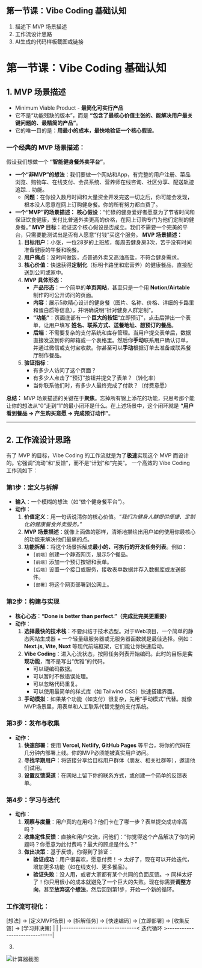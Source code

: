 
## 第一节课：Vibe Coding 基础认知

1. 描述下 MVP 场景描述
2. 工作流设计思路
3. AI生成的代码样板截图或链接


# 第一节课：Vibe Coding 基础认知

## 1. MVP 场景描述
- Minimum Viable Product - **最简化可实行产品**
- 它不是“功能残缺的版本”，而是 **“包含了最核心价值主张的、能解决用户最关键问题的、最精简的产品”**。
- 它的唯一目的是：**用最小的成本，最快地验证一个核心假设**。
### 一个经典的 MVP 场景描述：

假设我们想做一个 **“智能健身餐外卖平台”**。
- **一个“非MVP”的想法**：我们要做一个网站和App，有完整的用户注册、菜品浏览、购物车、在线支付、会员系统、营养师在线咨询、社区分享、配送轨迹追踪... 功能。
  - **问题**：在你投入数月时间和大量资金开发完这一切之后，你可能会发现，根本没人愿意在网上订购健身餐。你的所有努力都白费了。
- **一个“MVP”的场景描述：**
  **核心假设**：“忙碌的健身爱好者愿意为了节省时间和保证饮食健康，支付比普通外卖更高的价格，在网上订购专门为他们定制的健身餐。”
  **MVP 目标**：验证这个核心假设是否成立。我们不需要一个完美的平台，只需要能测试出是否有人愿意“付钱”买这个服务。
  **MVP 场景描述：**
  1.  **目标用户**：小张，一位28岁的上班族，每周去健身房3次，苦于没有时间准备健康的午餐和晚餐。
  2.  **用户痛点**：没时间做饭，点普通外卖又高油高盐，不符合健身需求。
  3.  **核心价值**：快速获得**定制化**（标明卡路里和宏营养）的健康餐品，直接配送到公司或家中。
  4.  **MVP 具体形态**：
      - **产品形态**：一个简单的**单页网站**，甚至只是一个用 **Notion/Airtable** 制作的可公开访问的页面。
      - **内容**：展示5款精心设计的健身餐（图片、名称、价格、详细的卡路里和蛋白质等信息），并明确说明“针对健身人群定制”。
      - **“功能”**：页面底部有一个**巨大的按钮**“立即预订”，点击后弹出一个表单，让用户填写 **姓名、联系方式、送餐地址、想预订的餐品**。
      - **后端**：不需要复杂的支付系统和库存管理。当用户提交表单后，数据直接发送到你的邮箱或一个表格里。然后你**手动**联系用户确认订单，并通过微信或支付宝收款。你甚至可以**手动**根据订单去准备或联系餐厅制作餐品。
  5.  **验证指标**：
      - 有多少人访问了这个页面？
      - 有多少人点击了“预订”按钮并提交了表单？（转化率）
      - 当你联系他们时，有多少人最终完成了付款？（付费意愿）

**总结：** MVP 场景描述的关键在于**聚焦**。忘掉所有锦上添花的功能，只思考那个能让你的想法从“0”走到“1”的最小闭环是什么。在上述场景中，这个闭环就是 **“用户看到餐品 -> 产生购买意愿 -> 完成预订动作”**。

---

## 2. 工作流设计思路

有了 MVP 的目标，Vibe Coding 的工作流就是为了**极速**实现这个 MVP 而设计的。它强调“流动”和“反馈”，而不是“计划”和“完美”。
一个高效的 Vibe Coding 工作流如下：
### 第1步：定义与拆解
- **输入**：一个模糊的想法（如“做个健身餐平台”）。
- **动作**：
  1.  **价值定义**：用一句话说清你的核心价值。_“我们为健身人群提供便捷、定制化的健康餐食外卖服务。”_
  2.  **MVP 场景描述**：就像上面做的那样，清晰地描绘出用户如何使用你最核心的功能来解决他们最痛的点。
  3.  **功能拆解**：将这个场景拆解成**最小的、可执行的开发任务列表**。例如：
      - `[前端]` 创建一个静态网页，展示5个餐品。
      - `[前端]` 添加一个预订按钮和表单。
      - `[后端]` 设置一个接口或服务，接收表单数据并存入数据库或发送邮件。
      - `[部署]` 将这个网页部署到公网上。

### 第2步：构建与实现

- **核心心态**：**“Done is better than perfect.”（完成比完美更重要）**
- **动作**：
  1.  **选择最快的技术栈**：不要纠结于技术选型。对于Web项目，一个简单的静态网站生成器 + 一个轻量级服务器或无服务器函数就是最佳选择。例如：**Next.js, Vite, Nuxt** 等现代前端框架，它们能让你快速启动。
  2.  **Vibe Coding**：进入心流状态，按照任务列表开始编码。此时的目标是**实现功能**，而不是写出“优雅”的代码。
      - 可以硬编码数据。
      - 可以暂时不做错误处理。
      - 可以忽略代码重复。
      - 可以使用最简单的样式库（如 Tailwind CSS）快速搭建界面。
  3.  **手动模拟**：如果某个功能（如支付）很复杂，先用“手动模式”代替。就像MVP场景里，用表单和人工联系代替完整的支付系统。

### 第3步：发布与收集

- **动作**：
  1.  **快速部署**：使用 **Vercel, Netlify, GitHub Pages** 等平台，将你的代码在几分钟内部署上线。你的MVP必须能被真实用户访问。
  2.  **寻找早期用户**：将链接分享给目标用户群体（朋友、相关社群等），邀请他们试用。
  3.  **设置反馈渠道**：在网站上留下你的联系方式，或创建一个简单的反馈表单。

### 第4步：学习与迭代

- **动作**：
  1.  **观察与度量**：用户真的在用吗？他们卡在了哪一步？表单提交成功率高吗？
  2.  **收集定性反馈**：直接和用户交流，问他们：“你觉得这个产品解决了你的问题吗？你愿意为此付费吗？最大的顾虑是什么？”
  3.  **做出决策**：基于反馈，你得到了验证：
      - **验证成功**：用户很喜欢，愿意付费！-> 太好了，现在可以开始迭代，增加更多功能（如在线支付、更多餐品）。
      - **验证失败**：没人用，或者大家都有某个共同的负面反馈。-> 同样太好了！你只用很小的成本就避免了一个巨大的失败。现在你需要**调整方向**，甚至**放弃这个想法**，然后回到第1步，开始一个新的循环。

### 工作流可视化：
[想法] -> [定义MVP场景] -> [拆解任务] -> [快速编码] -> [立即部署] -> [收集反馈] -> [学习并决策]
| |
|-------------------------------< 迭代循环 >------------------------------|


3.
![计算器截图](计算器截图.png)